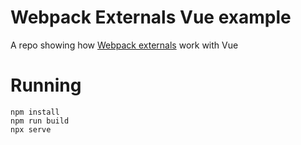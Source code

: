 # Webpack Externals Vue example
A repo showing how [Webpack externals](https://webpack.js.org/configuration/externals/) work with Vue

# Running
```
npm install
npm run build
npx serve
```
